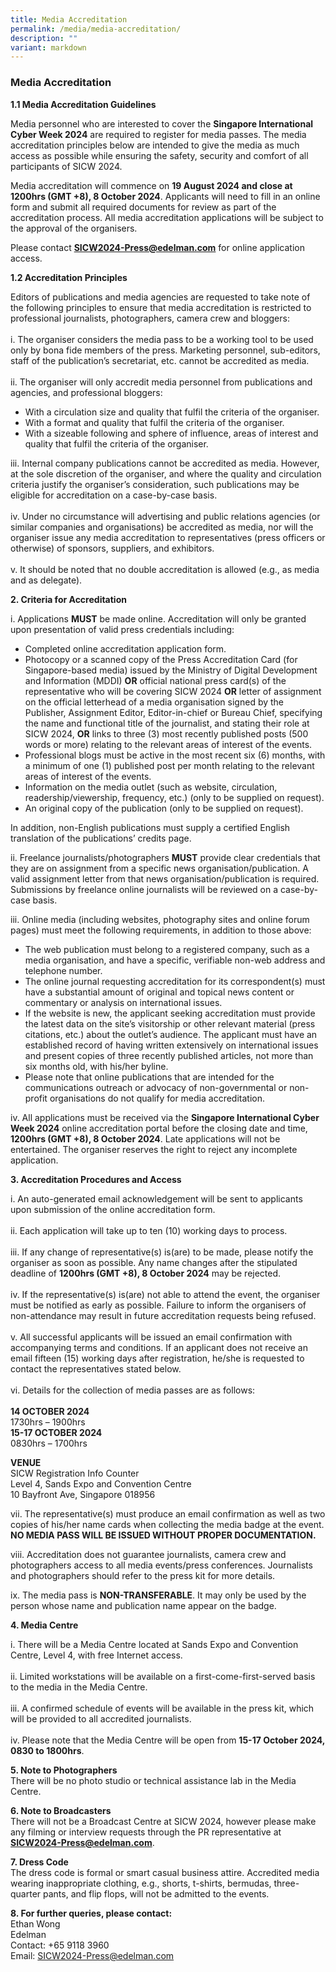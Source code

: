 ```yaml
---
title: Media Accreditation
permalink: /media/media-accreditation/
description: ""
variant: markdown
---
```

### **Media Accreditation**

**1.1 Media Accreditation Guidelines**

Media personnel who are interested to cover the **Singapore International Cyber Week 2024** are required to register for media passes.  The media accreditation principles below are intended to give the media as much access as possible while ensuring the safety, security and comfort of all participants of SICW 2024.

Media accreditation will commence on **19 August 2024 and close at 1200hrs (GMT +8), 8 October 2024**. Applicants will need to fill in an online form and submit all required documents for review as part of the accreditation process. All media accreditation applications will be subject to the approval of the organisers.

Please contact [**SICW2024-Press@edelman.com**](mailto:SICW2024-Press@edelman.com)&nbsp;for online application access.

**1.2 Accreditation Principles**

Editors of publications and media agencies are requested to take note of the following principles to ensure that media accreditation is restricted to professional journalists, photographers, camera crew and bloggers:
<br><br>i.	The organiser considers the media pass to be a working tool to be used only by bona fide members of the press. Marketing personnel, sub-editors, staff of the publication’s secretariat, etc. cannot be accredited as media.
<br><br>ii.	The organiser will only accredit media personnel from publications and agencies, and professional bloggers:
* With a circulation size and quality that fulfil the criteria of the organiser.
* With a format and quality that fulfil the criteria of the organiser.
* With a sizeable following and sphere of influence, areas of interest and quality that fulfil the criteria of the organiser.

iii.	Internal company publications cannot be accredited as media. However, at the sole discretion of the organiser, and where the quality and circulation criteria justify the organiser’s consideration, such publications may be eligible for accreditation on a case-by-case basis.
<br><br>iv.	Under no circumstance will advertising and public relations agencies (or similar companies and organisations) be accredited as media, nor will the organiser issue any media accreditation to representatives (press officers or otherwise) of sponsors, suppliers, and exhibitors.
<br><br>v.	It should be noted that no double accreditation is allowed (e.g., as media and as delegate).

**2. Criteria for Accreditation**

i. Applications **MUST** be made online. Accreditation will only be granted upon presentation of valid press credentials including:
* Completed online accreditation application form.
* Photocopy or a scanned copy of the Press Accreditation Card (for Singapore-based media) issued by the Ministry of Digital Development and Information (MDDI) **OR** official national press card(s) of the representative who will be covering SICW 2024 **OR** letter of assignment on the official letterhead of a media organisation signed by the Publisher, Assignment Editor, Editor-in-chief or Bureau Chief, specifying the name and functional title of the journalist, and stating their role at SICW 2024, **OR** links to three (3) most recently published posts (500 words or more) relating to the relevant areas of interest of the events.
* Professional blogs must be active in the most recent six (6) months, with a minimum of one (1) published post per month relating to the relevant areas of interest of the events.
* Information on the media outlet (such as website, circulation, readership/viewership, frequency, etc.) (only to be supplied on request).
* An original copy of the publication (only to be supplied on request).

In addition, non-English publications must supply a certified English translation of the publications’ credits page.

ii.	Freelance journalists/photographers **MUST** provide clear credentials that they are on assignment from a specific news organisation/publication. A valid assignment letter from that news organisation/publication is required. Submissions by freelance online journalists will be reviewed on a case-by-case basis.

iii.	Online media (including websites, photography sites and online forum pages) must meet the following requirements, in addition to those above:
* The web publication must belong to a registered company, such as a media organisation, and have a specific, verifiable non-web address and telephone number.
* The online journal requesting accreditation for its correspondent(s) must have a substantial amount of original and topical news content or commentary or analysis on international issues.
* If the website is new, the applicant seeking accreditation must provide the latest data on the site’s visitorship or other relevant material (press citations, etc.) about the outlet’s audience. The applicant must have an established record of having written extensively on international issues and present copies of three recently published articles, not more than six months old, with his/her byline.
* Please note that online publications that are intended for the communications outreach or advocacy of non-governmental or non-profit organisations do not qualify for media accreditation.

iv.	All applications must be received via the **Singapore International Cyber Week 2024** online accreditation portal before the closing date and time, **1200hrs (GMT +8), 8 October 2024**. Late applications will not be entertained. The organiser reserves the right to reject any incomplete application.

**3. Accreditation Procedures and Access**

i.	An auto-generated email acknowledgement will be sent to applicants upon submission of the online accreditation form.
<br><br>ii. Each application will take up to ten (10) working days to process.
<br><br>iii.	If any change of representative(s) is(are) to be made, please notify the organiser as soon as possible. Any name changes after the stipulated deadline of **1200hrs (GMT +8), 8 October 2024** may be rejected.
<br><br>iv.	If the representative(s) is(are) not able to attend the event, the organiser must be notified as early as possible. Failure to inform the organisers of non-attendance may result in future accreditation requests being refused.
<br><br>v.	All successful applicants will be issued an email confirmation with accompanying terms and conditions. If an applicant does not receive an email fifteen (15) working days after registration, he/she is requested to contact the representatives stated below.
<br><br>vi.	Details for the collection of media passes are as follows:
<br>
<br>**14 OCTOBER 2024**
<br>1730hrs – 1900hrs
<br>**15-17 OCTOBER 2024**
<br>0830hrs – 1700hrs

**VENUE**
<br>SICW Registration Info Counter
<br>Level 4, Sands Expo and Convention Centre
<br>10 Bayfront Ave, Singapore 018956

vii.	The representative(s) must produce an email confirmation as well as two copies of his/her name cards when collecting the media badge at the event. **NO MEDIA PASS WILL BE ISSUED WITHOUT PROPER DOCUMENTATION.**

viii.	 Accreditation does not guarantee journalists, camera crew and photographers access to all media events/press conferences. Journalists and photographers should refer to the press kit for more details.

ix.	The media pass is **NON-TRANSFERABLE**. It may only be used by the person whose name and publication name appear on the badge.

**4. Media Centre**

i.	There will be a Media Centre located at Sands Expo and Convention Centre, Level 4, with free Internet access.
<br><br>ii.	Limited workstations will be available on a first-come-first-served basis to the media in the Media Centre.
<br><br>iii.	A confirmed schedule of events will be available in the press kit, which will be provided to all accredited journalists.
<br><br>iv.	Please note that the Media Centre will be open from **15-17 October 2024, 0830 to 1800hrs**.

**5. Note to Photographers**
<br>There will be no photo studio or technical assistance lab in the Media Centre.

**6. Note to Broadcasters**
<br>There will not be a Broadcast Centre at SICW 2024, however please make any filming or interview requests through the PR representative at [**SICW2024-Press@edelman.com**](mailto:SICW2024-Press@edelman.com). 

**7. Dress Code**
<br>The dress code is formal or smart casual business attire. Accredited media wearing inappropriate clothing, e.g., shorts, t-shirts, bermudas, three-quarter pants, and flip flops, will not be admitted to the events.

**8. For further queries, please contact:**
<br>Ethan Wong
<br>Edelman
<br>Contact: +65 9118 3960
<br>Email: [SICW2024-Press@edelman.com](mailto:SICW2024-Press@edelman.com)